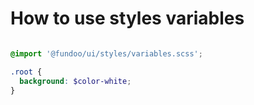 # How to use styles variables

```scss

@import '@fundoo/ui/styles/variables.scss';

.root {
  background: $color-white;
}


```
